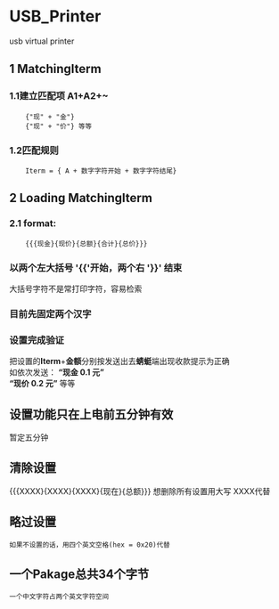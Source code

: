 # USB_Printer
usb virtual printer

## 1 MatchingIterm

### 1.1建立匹配项 A1+A2+~
		{"现" + "金"}
		{"现" + "价"} 等等
		
### 1.2匹配规则
		Iterm = { A + 数字字符开始 + 数字字符结尾}
	
	
## 2 Loading MatchingIterm
 
###	 2.1 format: 
		{{{现金}{现价}{总额}{合计}{总价}}}
###	  以两个左大括号 '{{'开始，两个右 '}}'  结束    
大括号字符不是常打印字符，容易检索
###	  目前先固定两个汉字
###   设置完成验证
把设置的**Iterm**+**金额**分别按发送出去**蜻蜓**端出现收款提示为正确  
如依次发送： 
    **“现金 0.1 元”**  
	**“现价 0.2 元”** 等等
	
## 设置功能只在上电前五分钟有效  
暂定五分钟

##  清除设置
{{{XXXX}{XXXX}{XXXX}{现在}{总额}}}
    想删除所有设置用大写 XXXX代替
##  略过设置  
    如果不设置的话，用四个英文空格(hex = 0x20)代替
##  一个Pakage总共34个字节  
    一个中文字符占两个英文字符空间
		
	
	

